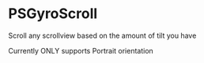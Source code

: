 PSGyroScroll
============

Scroll any scrollview based on the amount of tilt you have

Currently ONLY supports Portrait orientation
